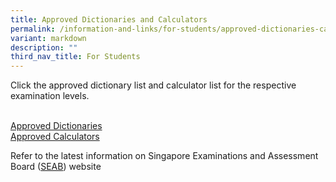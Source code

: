 ```yaml
---
title: Approved Dictionaries and Calculators
permalink: /information-and-links/for-students/approved-dictionaries-calculators/
variant: markdown
description: ""
third_nav_title: For Students
---
```

Click the approved dictionary list and calculator list for the respective examination levels.

<br>[Approved Dictionaries](/files/Useful%20Links/approved%20dictionaries%202023.pdf)
<br>[Approved Calculators](/files/Useful%20Links/approved%20calculator%20list%202023.pdf)

Refer to the latest information on Singapore Examinations and Assessment Board ([SEAB](https://www.seab.gov.sg/home/examinations/gce-o-level)) website